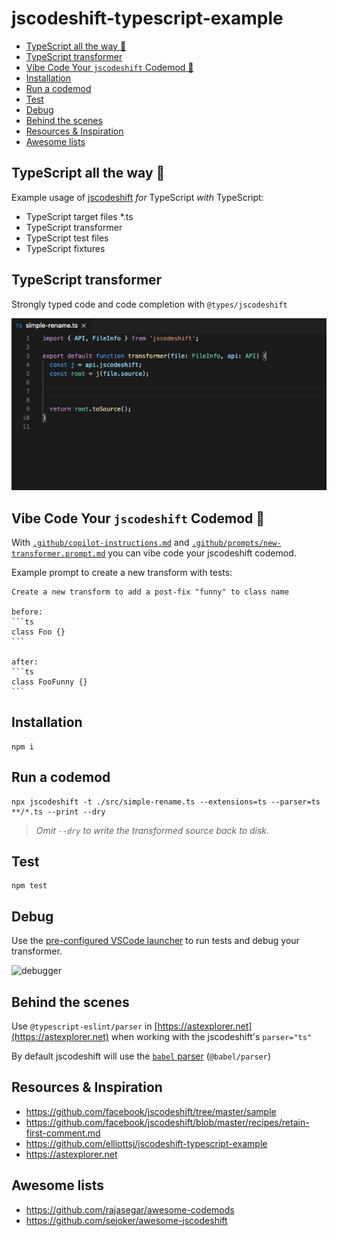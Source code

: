 # jscodeshift-typescript-example

- [TypeScript all the way 🚀](#typescript-all-the-way-)
- [TypeScript transformer](#typescript-transformer)
- [Vibe Code Your `jscodeshift` Codemod 🤖](#vibe-code-your-jscodeshift-codemod-)
- [Installation](#installation)
- [Run a codemod](#run-a-codemod)
- [Test](#test)
- [Debug](#debug)
- [Behind the scenes](#behind-the-scenes)
- [Resources \& Inspiration](#resources--inspiration)
- [Awesome lists](#awesome-lists)


## TypeScript all the way 🚀

Example usage of [jscodeshift](https://github.com/facebook/jscodeshift) _for_ TypeScript _with_ TypeScript:

- TypeScript target files *.ts
- TypeScript transformer
- TypeScript test files
- TypeScript fixtures

## TypeScript transformer

Strongly typed code and code completion with `@types/jscodeshift`

![code-completion](https://raw.githubusercontent.com/chimurai/jscodeshift-typescript-example/main/docs/code-completion.gif)

## Vibe Code Your `jscodeshift` Codemod 🤖

With [`.github/copilot-instructions.md`](.github/copilot-instructions.md) and [`.github/prompts/new-transformer.prompt.md`](.github/prompts/new-transformer.prompt.md) you can vibe code your jscodeshift codemod.

Example prompt to create a new transform with tests:

``````prompt
Create a new transform to add a post-fix "funny" to class name

before:
```ts
class Foo {}
```

after:
```ts
class FooFunny {}
```

``````

## Installation

```shell
npm i
```

## Run a codemod

```shell
npx jscodeshift -t ./src/simple-rename.ts --extensions=ts --parser=ts **/*.ts --print --dry
```

> _Omit `--dry` to write the transformed source back to disk._

## Test

```shell
npm test
```

## Debug

Use the [pre-configured VSCode launcher](https://github.com/chimurai/jscodeshift-typescript-example/blob/main/.vscode/launch.json) to run tests and debug your transformer.

![debugger](https://raw.githubusercontent.com/chimurai/jscodeshift-typescript-example/main/docs/debugger.gif)

## Behind the scenes

Use `@typescript-eslint/parser` in [https://astexplorer.net](https://astexplorer.net) when working with the jscodeshift's `parser="ts"`

By default jscodeshift will use the [`babel` parser](https://github.com/facebook/jscodeshift#usage-cli) (`@babel/parser`)

## Resources & Inspiration

- <https://github.com/facebook/jscodeshift/tree/master/sample>
- <https://github.com/facebook/jscodeshift/blob/master/recipes/retain-first-comment.md>
- <https://github.com/elliottsj/jscodeshift-typescript-example>
- <https://astexplorer.net>

## Awesome lists

- <https://github.com/rajasegar/awesome-codemods>
- <https://github.com/sejoker/awesome-jscodeshift>
